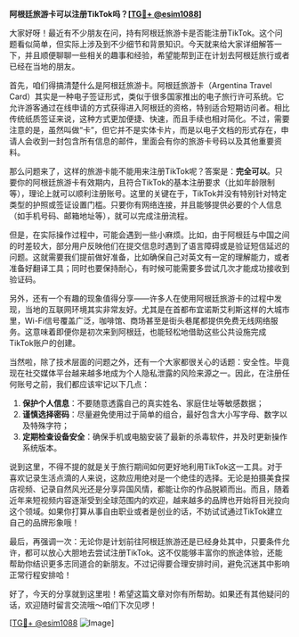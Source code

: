 **阿根廷旅游卡可以注册TikTok吗？[[TG💪+ @esim1088](https://t.me/s/esim1088)]**

大家好呀！最近有不少朋友在问，持有阿根廷旅游卡是否能注册TikTok。这个问题看似简单，但实际上涉及到不少细节和背景知识。今天就来给大家详细解答一下，并且顺便聊聊一些相关的趣事和经验，希望能帮到正在计划去阿根廷旅行或者已经在当地的朋友。

首先，咱们得搞清楚什么是阿根廷旅游卡。阿根廷旅游卡（Argentina Travel Card）其实是一种电子签证形式，类似于很多国家推出的电子旅行许可系统。它允许游客通过在线申请的方式获得进入阿根廷的资格，特别适合短期访问者。相比传统纸质签证来说，这种方式更加便捷、快速，而且手续也相对简化。不过，需要注意的是，虽然叫做“卡”，但它并不是实体卡片，而是以电子文档的形式存在，申请人会收到一封包含所有信息的邮件，里面会有你的旅游卡号码以及其他重要资料。

那么问题来了，这样的旅游卡能不能用来注册TikTok呢？答案是：**完全可以**。只要你的阿根廷旅游卡有效期内，且符合TikTok的基本注册要求（比如年龄限制等），理论上就可以顺利注册账号。这里的关键在于，TikTok并没有特别针对特定类型的护照或签证设置门槛。只要你有网络连接，并且能够提供必要的个人信息（如手机号码、邮箱地址等），就可以完成注册流程。

但是，在实际操作过程中，可能会遇到一些小麻烦。比如，由于阿根廷与中国之间的时差较大，部分用户反映他们在提交信息时遇到了语言障碍或是验证短信延迟的问题。这就需要我们提前做好准备，比如确保自己对英文有一定的理解能力，或者准备好翻译工具；同时也要保持耐心，有时候可能需要多尝试几次才能成功接收到验证码。

另外，还有一个有趣的现象值得分享——许多人在使用阿根廷旅游卡的过程中发现，当地的互联网环境其实非常友好。尤其是在首都布宜诺斯艾利斯这样的大城市里，Wi-Fi信号覆盖广泛，咖啡馆、商场甚至是街头巷尾都提供免费无线网络服务。这意味着即便你是初次来到阿根廷，也能轻松地借助这些公共设施完成TikTok账户的创建。

当然啦，除了技术层面的问题之外，还有一个大家都很关心的话题：安全性。毕竟现在社交媒体平台越来越多地成为个人隐私泄露的风险来源之一。因此，在注册任何账号之前，我们都应该牢记以下几点：

1. **保护个人信息**：不要随意透露自己的真实姓名、家庭住址等敏感数据；
2. **谨慎选择密码**：尽量避免使用过于简单的组合，最好包含大小写字母、数字以及特殊字符；
3. **定期检查设备安全**：确保手机或电脑安装了最新的杀毒软件，并及时更新操作系统版本。

说到这里，不得不提的就是关于旅行期间如何更好地利用TikTok这一工具。对于喜欢记录生活点滴的人来说，这款应用绝对是一个绝佳的选择。无论是拍摄美食探店视频、记录自然风光还是分享异国风情，都能让你的作品脱颖而出。而且，随着近年来短视频内容逐渐受到全球范围内的欢迎，越来越多的品牌也开始将目光投向这个领域。如果你打算从事自由职业或者是创业的话，不妨试试通过TikTok建立自己的品牌形象哦！

最后，再强调一次：无论你是计划前往阿根廷旅游还是已经身处其中，只要条件允许，都可以放心大胆地去尝试注册TikTok。这不仅能够丰富你的旅途体验，还能帮助你结识更多志同道合的新朋友。不过记得要合理安排时间，避免沉迷其中影响正常行程安排哈！

好了，今天的分享就到这里啦！希望这篇文章对你有所帮助。如果还有其他疑问的话，欢迎随时留言交流哦～咱们下次见啰！

[[TG💪+ @esim1088](https://t.me/s/esim1088) ![Image](https://i.postimg.cc/4NQfJmqS/Snipaste-2025-05-13-00-14-12.png)]
